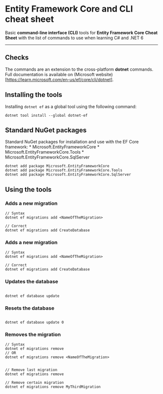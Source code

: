 # Entity Framework Core and CLI cheat sheet

Basic **command-line interface (CLI)** tools for **Entity Framework Core Cheat Sheet** with the list of commands to use when learning C# and .NET 6

---


## Checks

The commands are an extension to the cross-platform **dotnet** commands.
Full documentation is available on (Microsoft website)[https://learn.microsoft.com/en-us/ef/core/cli/dotnet].


## Installing the tools

Installing `dotnet ef` as a global tool using the following command:

```dotnet
dotnet tool install --global dotnet-ef
```


## Standard NuGet packages

Standard NuGet packages for installation and use with the EF Core framework:
	* Microsoft.EntityFrameworkCore
	* Microsoft.EntityFrameworkCore.Tools
	* Microsoft.EntityFrameworkCore.SqlServer

```dotnet
dotnet add package Microsoft.EntityFrameworkCore
dotnet add package Microsoft.EntityFrameworkCore.Tools
dotnet add package Microsoft.EntityFrameworkCore.SqlServer
```


## Using the tools


### Adds a new migration

```dotnet
// Syntax
dotnet ef migrations add <NameOfTheMigration>

// Correct
dotnet ef migrations add CreateDatabase
```


### Adds a new migration

```dotnet
// Syntax
dotnet ef migrations add <NameOfTheMigration>

// Correct
dotnet ef migrations add CreateDatabase
```


### Updates the database

```dotnet

dotnet ef database update

```

### Resets the database

```dotnet

dotnet ef database update 0
```

### Removes the migration

```dotnet
// Syntax
dotnet ef migrations remove
// OR
dotnet ef migrations remove <NameOfTheMigration>


// Remove last migration
dotnet ef migrations remove

// Remove certain migration
dotnet ef migrations remove MyThirdMigration
```